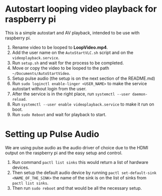 # Autostart looping video playback for raspberry pi

This is a simple autostart and AV playback, intended to be use with raspberry pi.

1. Rename video to be looped to **LoopVideo.mp4**.
2. Add the user name on the `AutoStartVLC.sh` script and on the `videoplayback.service`.
3. Run `setup.sh` and wait for the process to be completed.
4. Move or copy the video to be looped to the path `~/Documents/AutoStartVideo`.
5. Setup pulse audio (the setup is on the next section of the README.md)
6. Run `sudo loginctl enable-linger <USER_NAME>` to make the service autostart without login from the user.
7. After the service is in the right place, run `systemctl --user daemon-reload`.
8. Run `systemctl --user enable videoplayback.service` to make it run on boot.
9. Run `sudo Reboot` and wait for playback to start.

# Setting up Pulse Audio

We are using pulse audio as the audio driver of choice due to the HDMI output on the raspberry pi and the easy setup and control.

1. Run command `pactl list sinks` this would return a list of hardware devices.
2. Then setup the default audio device by running `pactl set-default-sink <NAME_OF_THE_SINK>` the name of the sink is on the list of sinks from `pactl list sinks`. 
3. Then run `sudo reboot` and that would be all the necessary setup.
